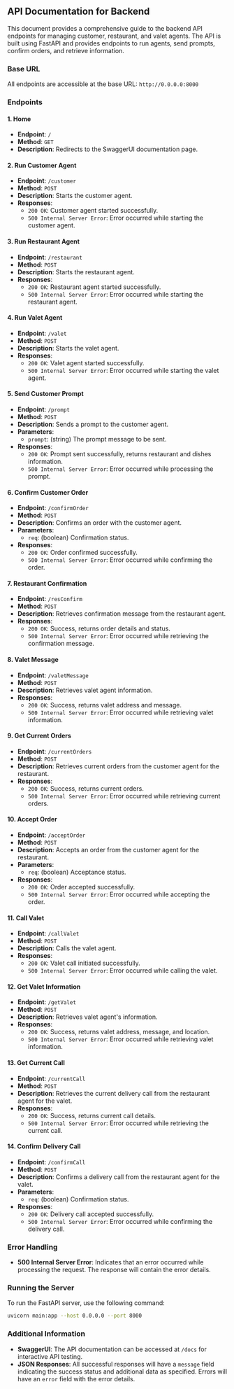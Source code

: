 ## API Documentation for Backend

This document provides a comprehensive guide to the backend API endpoints for managing customer, restaurant, and valet agents. The API is built using FastAPI and provides endpoints to run agents, send prompts, confirm orders, and retrieve information.

### Base URL

All endpoints are accessible at the base URL: `http://0.0.0.0:8000`

### Endpoints

#### 1. Home

- **Endpoint**: `/`
- **Method**: `GET`
- **Description**: Redirects to the SwaggerUI documentation page.

#### 2. Run Customer Agent

- **Endpoint**: `/customer`
- **Method**: `POST`
- **Description**: Starts the customer agent.
- **Responses**:
  - `200 OK`: Customer agent started successfully.
  - `500 Internal Server Error`: Error occurred while starting the customer agent.

#### 3. Run Restaurant Agent

- **Endpoint**: `/restaurant`
- **Method**: `POST`
- **Description**: Starts the restaurant agent.
- **Responses**:
  - `200 OK`: Restaurant agent started successfully.
  - `500 Internal Server Error`: Error occurred while starting the restaurant agent.

#### 4. Run Valet Agent

- **Endpoint**: `/valet`
- **Method**: `POST`
- **Description**: Starts the valet agent.
- **Responses**:
  - `200 OK`: Valet agent started successfully.
  - `500 Internal Server Error`: Error occurred while starting the valet agent.

#### 5. Send Customer Prompt

- **Endpoint**: `/prompt`
- **Method**: `POST`
- **Description**: Sends a prompt to the customer agent.
- **Parameters**:
  - `prompt`: (string) The prompt message to be sent.
- **Responses**:
  - `200 OK`: Prompt sent successfully, returns restaurant and dishes information.
  - `500 Internal Server Error`: Error occurred while processing the prompt.

#### 6. Confirm Customer Order

- **Endpoint**: `/confirmOrder`
- **Method**: `POST`
- **Description**: Confirms an order with the customer agent.
- **Parameters**:
  - `req`: (boolean) Confirmation status.
- **Responses**:
  - `200 OK`: Order confirmed successfully.
  - `500 Internal Server Error`: Error occurred while confirming the order.

#### 7. Restaurant Confirmation

- **Endpoint**: `/resConfirm`
- **Method**: `POST`
- **Description**: Retrieves confirmation message from the restaurant agent.
- **Responses**:
  - `200 OK`: Success, returns order details and status.
  - `500 Internal Server Error`: Error occurred while retrieving the confirmation message.

#### 8. Valet Message

- **Endpoint**: `/valetMessage`
- **Method**: `POST`
- **Description**: Retrieves valet agent information.
- **Responses**:
  - `200 OK`: Success, returns valet address and message.
  - `500 Internal Server Error`: Error occurred while retrieving valet information.

#### 9. Get Current Orders

- **Endpoint**: `/currentOrders`
- **Method**: `POST`
- **Description**: Retrieves current orders from the customer agent for the restaurant.
- **Responses**:
  - `200 OK`: Success, returns current orders.
  - `500 Internal Server Error`: Error occurred while retrieving current orders.

#### 10. Accept Order

- **Endpoint**: `/acceptOrder`
- **Method**: `POST`
- **Description**: Accepts an order from the customer agent for the restaurant.
- **Parameters**:
  - `req`: (boolean) Acceptance status.
- **Responses**:
  - `200 OK`: Order accepted successfully.
  - `500 Internal Server Error`: Error occurred while accepting the order.

#### 11. Call Valet

- **Endpoint**: `/callValet`
- **Method**: `POST`
- **Description**: Calls the valet agent.
- **Responses**:
  - `200 OK`: Valet call initiated successfully.
  - `500 Internal Server Error`: Error occurred while calling the valet.

#### 12. Get Valet Information

- **Endpoint**: `/getValet`
- **Method**: `POST`
- **Description**: Retrieves valet agent's information.
- **Responses**:
  - `200 OK`: Success, returns valet address, message, and location.
  - `500 Internal Server Error`: Error occurred while retrieving valet information.

#### 13. Get Current Call

- **Endpoint**: `/currentCall`
- **Method**: `POST`
- **Description**: Retrieves the current delivery call from the restaurant agent for the valet.
- **Responses**:
  - `200 OK`: Success, returns current call details.
  - `500 Internal Server Error`: Error occurred while retrieving the current call.

#### 14. Confirm Delivery Call

- **Endpoint**: `/confirmCall`
- **Method**: `POST`
- **Description**: Confirms a delivery call from the restaurant agent for the valet.
- **Parameters**:
  - `req`: (boolean) Confirmation status.
- **Responses**:
  - `200 OK`: Delivery call accepted successfully.
  - `500 Internal Server Error`: Error occurred while confirming the delivery call.

### Error Handling

- **500 Internal Server Error**: Indicates that an error occurred while processing the request. The response will contain the error details.

### Running the Server

To run the FastAPI server, use the following command:

```bash
uvicorn main:app --host 0.0.0.0 --port 8000
```

### Additional Information

- **SwaggerUI**: The API documentation can be accessed at `/docs` for interactive API testing.
- **JSON Responses**: All successful responses will have a `message` field indicating the success status and additional data as specified. Errors will have an `error` field with the error details.
